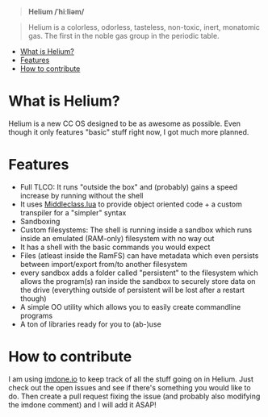 > **Helium /ˈhiːliəm/**

> Helium is a colorless, odorless, tasteless, non-toxic, inert, monatomic gas.
> The first in the noble gas group in the periodic table.

<!-- TOC depthFrom:1 depthTo:6 withLinks:1 updateOnSave:1 orderedList:0 -->

- [What is Helium?](#what-is-helium)
- [Features](#features)
- [How to contribute](#how-to-contribute)

<!-- /TOC -->

# What is Helium?
Helium is a new CC OS designed to be as awesome as possible. Even though it only
features "basic" stuff right now, I got much more planned.

# Features
- Full TLCO: It runs "outside the box" and (probably) gains a speed increase by
  running without the shell
- It uses [Middleclass.lua](https://github.com/kikito/middleclass) to provide
  object oriented code + a custom transpiler for a "simpler" syntax
- Sandboxing
- Custom filesystems: The shell is running inside a sandbox which runs inside
  an emulated (RAM-only) filesystem with no way out
- It has a shell with the basic commands you would expect
- Files (atleast inside the RamFS) can have metadata which even persists between
  import/export from/to another filesystem
- every sandbox adds a folder called "persistent" to the filesystem which allows
  the program(s) ran inside the sandbox to securely store data on the drive
  (everything outside of persistent will be lost after a restart though)
- A simple OO utility which allows you to easily create commandline programs
- A ton of libraries ready for you to (ab-)use

# How to contribute
I am using [imdone.io](https://imdone.io/) to keep track of all the stuff going
on in Helium. Just check out the open issues and see if there's something you
would like to do. Then create a pull request fixing the issue (and probably also
modifying the imdone comment) and I will add it ASAP!

